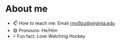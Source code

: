 # About me

- 📫 How to reach me: Email rmx9zu@virginia.edu
- 😄 Pronouns: He/Him
- ⚡ Fun fact: Love Watching Hockey

